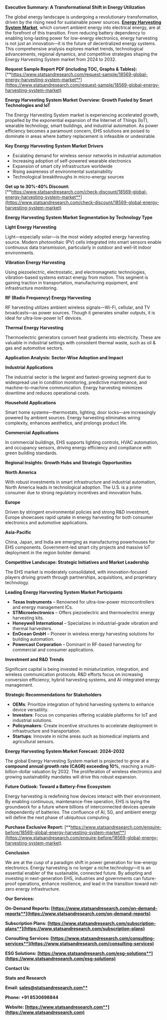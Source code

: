 ﻿**Executive Summary: A Transformational Shift in Energy Utilization**

The global energy landscape is undergoing a revolutionary transformation, driven by the rising need for sustainable power sources. [**Energy Harvesting System Market**](https://www.statsandresearch.com/report/18569-global-energy-harvesting-system-market), which convert ambient energy into electrical energy, are at the forefront of this transition. From reducing battery dependency to enabling long-lasting power for low-energy electronics, energy harvesting is not just an innovation—it is the future of decentralized energy systems. This comprehensive analysis explores market trends, technological advancements, regional dynamics, and competitive strategies shaping the Energy Harvesting System market from 2024 to 2032.

**Request Sample Report PDF (including TOC, Graphs & Tables):** [**https://www.statsandresearch.com/request-sample/18569-global-energy-harvesting-system-market**](https://www.statsandresearch.com/request-sample/18569-global-energy-harvesting-system-market)

**Energy Harvesting System Market Overview: Growth Fueled by Smart Technologies and IoT**

The Energy Harvesting System market is experiencing accelerated growth, propelled by the exponential expansion of the Internet of Things (IoT), wearable technology, smart buildings, and industrial automation. As power efficiency becomes a paramount concern, EHS solutions are poised to dominate in areas where battery replacement is infeasible or undesirable.

**Key Energy Harvesting System Market Drivers**

- Escalating demand for wireless sensor networks in industrial automation
- Increasing adoption of self-powered wearable electronics
- Expansion of smart city infrastructure worldwide
- Rising awareness of environmental sustainability
- Technological breakthroughs in micro-energy sources

**Get up to 30%-40% Discount:** [**https://www.statsandresearch.com/check-discount/18569-global-energy-harvesting-system-market**](https://www.statsandresearch.com/check-discount/18569-global-energy-harvesting-system-market)

**Energy Harvesting System Market Segmentation by Technology Type**

**Light Energy Harvesting**

Light—especially solar—is the most widely adopted energy harvesting source. Modern photovoltaic (PV) cells integrated into smart sensors enable continuous data transmission, particularly in outdoor and well-lit indoor environments.

**Vibration Energy Harvesting**

Using piezoelectric, electrostatic, and electromagnetic technologies, vibration-based systems extract energy from motion. This segment is gaining traction in transportation, manufacturing equipment, and infrastructure monitoring.

**RF (Radio Frequency) Energy Harvesting**

RF harvesting utilizes ambient wireless signals—Wi-Fi, cellular, and TV broadcasts—as power sources. Though it generates smaller outputs, it is ideal for ultra-low-power IoT devices.

**Thermal Energy Harvesting**

Thermoelectric generators convert heat gradients into electricity. These are valuable in industrial settings with consistent thermal waste, such as oil & gas and automotive sectors.

**Application Analysis: Sector-Wise Adoption and Impact**

**Industrial Applications**

The industrial sector is the largest and fastest-growing segment due to widespread use in condition monitoring, predictive maintenance, and machine-to-machine communication. Energy harvesting minimizes downtime and reduces operational costs.

**Household Applications**

Smart home systems—thermostats, lighting, door locks—are increasingly powered by ambient sources. Energy harvesting eliminates wiring complexity, enhances aesthetics, and prolongs product life.

**Commercial Applications**

In commercial buildings, EHS supports lighting controls, HVAC automation, and occupancy sensors, driving energy efficiency and compliance with green building standards.

**Regional Insights: Growth Hubs and Strategic Opportunities**

**North America**

With robust investments in smart infrastructure and industrial automation, North America leads in technological adoption. The U.S. is a prime consumer due to strong regulatory incentives and innovation hubs.

**Europe**

Driven by stringent environmental policies and strong R&D investment, Europe showcases rapid uptake in energy harvesting for both consumer electronics and automotive applications.

**Asia-Pacific**

China, Japan, and India are emerging as manufacturing powerhouses for EHS components. Government-led smart city projects and massive IoT deployment in the region bolster demand.

**Competitive Landscape: Strategic Initiatives and Market Leadership**

The EHS market is moderately consolidated, with innovation-focused players driving growth through partnerships, acquisitions, and proprietary technology.

**Leading Energy Harvesting System Market Participants**

- **Texas Instruments** – Renowned for ultra-low-power microcontrollers and energy management ICs.
- **STMicroelectronics** – Offers piezoelectric and thermoelectric energy harvesting kits.
- **Honeywell International** – Specializes in industrial-grade vibration and thermal harvesters.
- **EnOcean GmbH** – Pioneer in wireless energy harvesting solutions for building automation.
- **Powercast Corporation** – Dominant in RF-based harvesting for commercial and consumer applications.

**Investment and R&D Trends**

Significant capital is being invested in miniaturization, integration, and wireless communication protocols. R&D efforts focus on increasing conversion efficiency, hybrid harvesting systems, and AI-integrated energy management.

**Strategic Recommendations for Stakeholders**

- **OEMs**: Prioritize integration of hybrid harvesting systems to enhance device versatility.
- **Investors**: Focus on companies offering scalable platforms for IoT and industrial solutions.
- **Policymakers**: Create incentive structures to accelerate deployment in infrastructure and transportation.
- **Startups**: Innovate in niche areas such as biomedical implants and agricultural sensors.

**Energy Harvesting System Market Forecast: 2024–2032**

The global Energy Harvesting System market is projected to grow at a **compound annual growth rate (CAGR) exceeding 10%**, reaching a multi-billion-dollar valuation by 2032. The proliferation of wireless electronics and growing sustainability mandates will drive this robust expansion.

**Future Outlook: Toward a Battery-Free Ecosystem**

Energy harvesting is redefining how devices interact with their environment. By enabling continuous, maintenance-free operation, EHS is laying the groundwork for a future where billions of interconnected devices operate independently of batteries. The confluence of AI, 5G, and ambient energy will define the next phase of ubiquitous computing.

**Purchase Exclusive Report:** [**https://www.statsandresearch.com/enquire-before/18569-global-energy-harvesting-system-market**](https://www.statsandresearch.com/enquire-before/18569-global-energy-harvesting-system-market)

**Conclusion**

We are at the cusp of a paradigm shift in power generation for low-energy electronics. Energy harvesting is no longer a niche technology—it is an essential enabler of the sustainable, connected future. By adopting and investing in next-generation EHS, industries and governments can future-proof operations, enhance resilience, and lead in the transition toward net-zero energy infrastructure.

**Our Services:**

**On-Demand Reports: [https://www.statsandresearch.com/on-demand-reports**](https://www.statsandresearch.com/on-demand-reports)**

**Subscription Plans: [https://www.statsandresearch.com/subscription-plans**](https://www.statsandresearch.com/subscription-plans)**

**Consulting Services: [https://www.statsandresearch.com/consulting-services**](https://www.statsandresearch.com/consulting-services)**

**ESG Solutions: [https://www.statsandresearch.com/esg-solutions**](https://www.statsandresearch.com/esg-solutions)**

**Contact Us:**

**Stats and Research**

**Email: [sales@statsandresearch.com**](mailto:sales@statsandresearch.com)**

**Phone: +91 8530698844**

**Website: [https://www.statsandresearch.com**](https://www.statsandresearch.com)**
